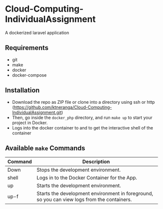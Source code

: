 # Cloud-Computing-IndividualAssignment
A dockerized laravel application
## Requirements
* git
* make
* docker
* docker-compose
## Installation
* Download the repo as ZIP file or clone into a directory using ssh or http (https://github.com/ktneranga/Cloud-Computing-IndividualAssignment.git)
* Then, go inside the ```docker_php``` directory, and run ```make up``` to start your project in Docker.
* Logs into the docker container to and to get the interactive shell of the container
## Available ```make``` Commands
| Command       | Description                                                                                 |
| ------------- | --------------------------------------------------------------------------------------------|
| Down          | Stops the development environment.                                                          |
| shell         | Logs in to the Docker Container for the App.                                                |
| up            | Starts the development environment.                                                         |
| up-f          | Starts the development environment in foreground, so you can view logs from the containers. |
